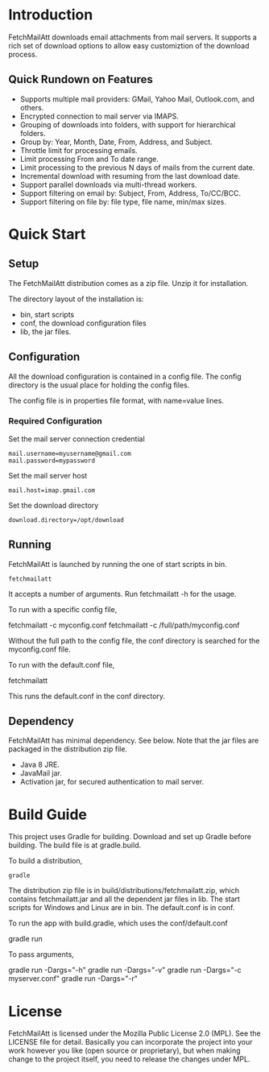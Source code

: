 
# Introduction <a name="Introduction"/>

FetchMailAtt downloads email attachments from mail servers.
It supports a rich set of download options to allow easy customiztion
of the download process.

## Quick Rundown on Features

- Supports multiple mail providers: GMail, Yahoo Mail, Outlook.com, and others.
- Encrypted connection to mail server via IMAPS.
- Grouping of downloads into folders, with support for hierarchical folders.
- Group by: Year, Month, Date, From, Address, and Subject.
- Throttle limit for processing emails.
- Limit processing From and To date range.
- Limit processing to the previous N days of mails from the current date.
- Incremental download with resuming from the last download date.
- Support parallel downloads via multi-thread workers.
- Support filtering on email by: Subject, From, Address, To/CC/BCC.
- Support filtering on file by: file type, file name, min/max sizes.

# Quick Start <a name="QuickStart"/>

## Setup

The FetchMailAtt distribution comes as a zip file.  Unzip it for installation.

The directory layout of the installation is:

- bin, start scripts
- conf, the download configuration files
- lib, the jar files.

## Configuration

All the download configuration is contained in a config file.  The config directory
is the usual place for holding the config files.

The config file is in properties file format, with name=value lines.

### Required Configuration

Set the mail server connection credential

    mail.username=myusername@gmail.com
    mail.password=mypassword

Set the mail server host

    mail.host=imap.gmail.com

Set the download directory

    download.directory=/opt/download

## Running

FetchMailAtt is launched by running the one of start scripts in bin.

    fetchmailatt

It accepts a number of arguments.  Run fetchmailatt -h for the usage.

To run with a specific config file,

   fetchmailatt -c myconfig.conf
   fetchmailatt -c /full/path/myconfig.conf

Without the full path to the config file, the conf directory is searched
for the myconfig.conf file.

To run with the default.conf file,

   fetchmailatt

This runs the default.conf in the conf directory.


## Dependency

FetchMailAtt has minimal dependency.  See below.  Note that the jar files
are packaged in the distribution zip file.

* Java 8 JRE.
* JavaMail jar.
* Activation jar, for secured authentication to mail server.


# Build Guide <a name="DevGuide"/>

This project uses Gradle for building.  Download and set up Gradle before building.
The build file is at gradle.build.

To build a distribution,

    gradle

The distribution zip file is in build/distributions/fetchmailatt.zip, which contains
fetchmailatt.jar and all the dependent jar files in lib.  The start scripts for Windows
and Linux are in bin.  The default.conf is in conf.

To run the app with build.gradle, which uses the conf/default.conf

   gradle run

To pass arguments,

   gradle run -Dargs="-h"
   gradle run -Dargs="-v"
   gradle run -Dargs="-c myserver.conf"
   gradle run -Dargs="-r"


# License

FetchMailAtt is licensed under the Mozilla Public License 2.0 (MPL).  See the
LICENSE file for detail.  Basically you can incorporate the project into your
work however you like (open source or proprietary), but when making change
to the project itself, you need to release the changes under MPL.

